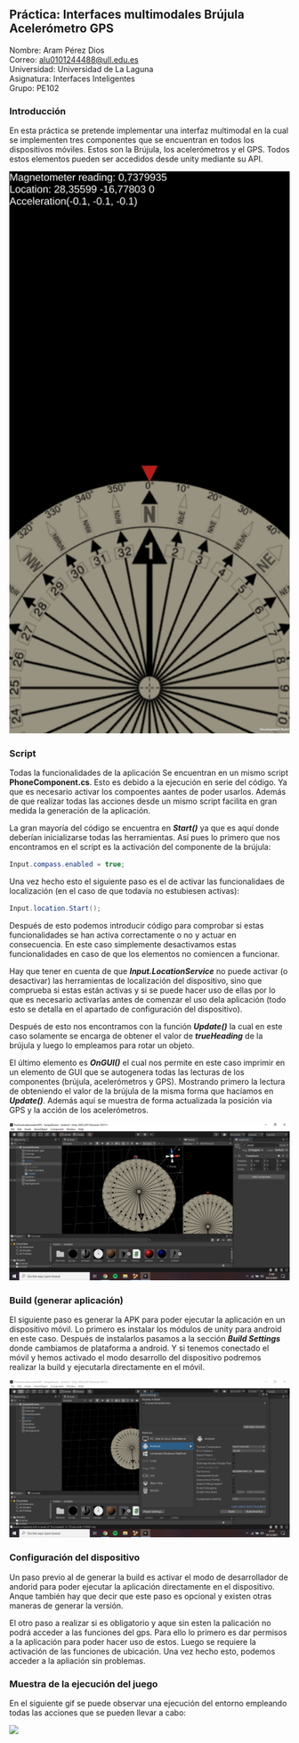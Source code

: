 ## Práctica: Interfaces multimodales Brújula Acelerómetro GPS
Nombre: Aram Pérez Dios  
Correo: alu0101244488@ull.edu.es  
Universidad: Universidad de La Laguna  
Asignatura: Interfaces Inteligentes  
Grupo: PE102  

### Introducción

En esta práctica se pretende implementar una interfaz multimodal en la cual se implementen tres componentes que se encuentran en todos los dispositivos móviles. Estos son la Brújula, los acelerómetros y el GPS. Todos estos elementos pueden ser accedidos desde unity mediante su API.

![](https://github.com/alu0101244488/Interfaces-inteligentes-interfaces-multimodeles-brujula-acelerometro-GPS/blob/master/img/aplicacion%20corriendo%20en%20movil.jpg?raw=true)


### Script
Todas la funcionalidades de la aplicación Se encuentran en un mismo script **PhoneComponent.cs**. Esto es debido a la ejecución en serie del código. Ya que es necesario activar los compoentes aantes de poder usarlos. Además de que realizar todas las acciones desde un mismo script facilita en gran medida la generación de la aplicación.

La gran mayoría del código se encuentra en ***Start()*** ya que es aquí donde deberían inicializarse todas las herramientas. Así pues lo primero que nos encontramos en el script es la activación del componente de la brújula:

```cs
Input.compass.enabled = true;
```

Una vez hecho esto el siguiente paso es el de activar las funcionalidaes de localización (en el caso de que todavía no estubiesen activas):

```cs
Input.location.Start();
```

Después de esto podemos introducir código para comprobar si estas funcionalidades se han activa correctamente o no y actuar en consecuencia. En este caso simplemente desactivamos estas funcionalidades en caso de que los elementos no comiencen a funcionar.

Hay que tener en cuenta de que ***Input.LocationService*** no puede activar (o desactivar) las herramientas de localización del dispositivo, sino que comprueba si estas están activas y si se puede hacer uso de ellas por lo que es necesario activarlas antes de comenzar el uso dela aplicación (todo esto se detalla en el apartado de configuración del dispositivo).


Después de esto nos encontramos con la función ***Update()*** la cual en este caso solamente se encarga de obtener el valor de ***trueHeading*** de la brújula y luego lo empleamos para rotar un objeto.

El último elemento es ***OnGUI()*** el cual nos permite en este caso imprimir en un elemento de GUI que se autogenera todas las lecturas de los componentes (brújula, acelerómetros y GPS). Mostrando primero la lectura de obteniendo el valor de la brújula de la misma forma que hacíamos en ***Update()***. Además aquí se muestra de forma actualizada la posición via GPS y la acción de los acelerómetros.

![](https://github.com/alu0101244488/Interfaces-inteligentes-interfaces-multimodeles-brujula-acelerometro-GPS/blob/master/img/entorno%20de%20unity.png?raw=true)


### Build (generar aplicación)

El siguiente paso es generar la APK para poder ejecutar la aplicación en un dispositivo móvil. Lo primero es instalar los módulos de unity para android en este caso. Después de instalarlos pasamos a la sección ***Build Settings*** donde cambiamos de plataforma a android. Y si tenemos conectado el móvil y hemos activado el modo desarrollo del dispositivo podremos realizar la build y ejecutarla directamente en el móvil.

![](https://github.com/alu0101244488/Interfaces-inteligentes-interfaces-multimodeles-brujula-acelerometro-GPS/blob/master/img/build%20para%20android.png?raw=true) 


### Configuración del dispositivo

Un paso previo al de generar la build es activar el modo de desarrollador de andorid para poder ejecutar la aplicación directamente en el dispositivo. Anque también hay que decir que este paso es opcional y existen otras maneras de generar la versión.

El otro paso a realizar si es obligatorio y aque sin esten la palicación no podrá acceder a las funciones del gps. Para ello lo primero es dar permisos a la aplicación para poder hacer uso de estos. Luego se requiere la activación de las funciones de ubicación. Una vez hecho esto, podemos acceder a la apliación sin problemas.


### Muestra de la ejecución del juego

En el siguiente gif se puede observar una ejecución del entorno empleando todas las acciones que se pueden llevar a cabo: 

![](https://github.com/alu0101244488/Interfaces-inteligentes-interfaces-multimodeles-brujula-acelerometro-GPS/blob/master/img/ejecucion%20de%20la%20aplicacion%20en%20movil.gif?raw=true)
